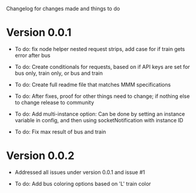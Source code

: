 Changelog for changes made and things to do

# Version 0.0.1

- To do: fix node helper nested request strips, add case for if train gets error after bus

- To do: Create conditionals for requests, based on if API keys are set for bus only, train only, or bus and train

- To do: Create full readme file that matches MMM specifications

- To do: After fixes, proof for other things need to change; if nothing else to change release to community

- To do: Add multi-instance option: Can be done by setting an instance variable in config, and then using socketNotification with instance ID

- To do: Fix max result of bus and train

# Version 0.0.2

- Addressed all issues under version 0.0.1 and issue #1

- To do: Add bus coloring options based on 'L' train color
